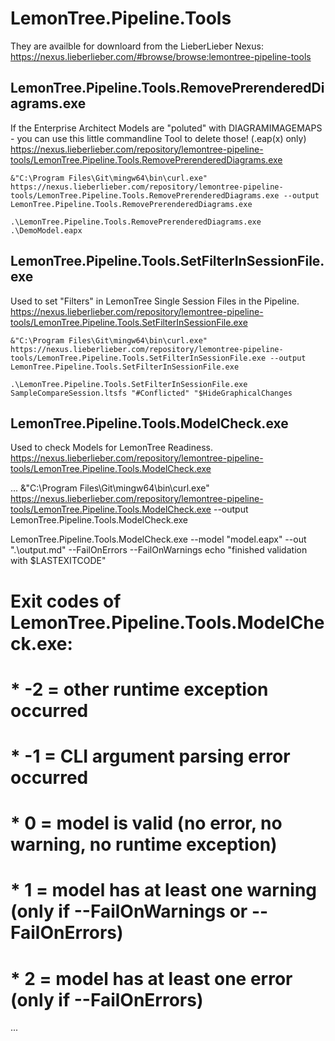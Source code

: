 # LemonTree.Pipeline.Tools

They are availble for downloard from the LieberLieber Nexus:\
https://nexus.lieberlieber.com/#browse/browse:lemontree-pipeline-tools

## LemonTree.Pipeline.Tools.RemovePrerenderedDiagrams.exe
If the Enterprise Architect Models are "poluted" with DIAGRAMIMAGEMAPS - you can use this little commandline Tool to delete those! (.eap(x) only)\
https://nexus.lieberlieber.com/repository/lemontree-pipeline-tools/LemonTree.Pipeline.Tools.RemovePrerenderedDiagrams.exe

```
&"C:\Program Files\Git\mingw64\bin\curl.exe" https://nexus.lieberlieber.com/repository/lemontree-pipeline-tools/LemonTree.Pipeline.Tools.RemovePrerenderedDiagrams.exe --output LemonTree.Pipeline.Tools.RemovePrerenderedDiagrams.exe

.\LemonTree.Pipeline.Tools.RemovePrerenderedDiagrams.exe .\DemoModel.eapx
```

## LemonTree.Pipeline.Tools.SetFilterInSessionFile.exe
Used to set "Filters" in LemonTree Single Session Files in the Pipeline.\
https://nexus.lieberlieber.com/repository/lemontree-pipeline-tools/LemonTree.Pipeline.Tools.SetFilterInSessionFile.exe

```
&"C:\Program Files\Git\mingw64\bin\curl.exe" https://nexus.lieberlieber.com/repository/lemontree-pipeline-tools/LemonTree.Pipeline.Tools.SetFilterInSessionFile.exe --output LemonTree.Pipeline.Tools.SetFilterInSessionFile.exe

.\LemonTree.Pipeline.Tools.SetFilterInSessionFile.exe SampleCompareSession.ltsfs "#Conflicted" "$HideGraphicalChanges
```
## LemonTree.Pipeline.Tools.ModelCheck.exe
Used to check Models for LemonTree Readiness.
https://nexus.lieberlieber.com/repository/lemontree-pipeline-tools/LemonTree.Pipeline.Tools.ModelCheck.exe

...
&"C:\Program Files\Git\mingw64\bin\curl.exe" https://nexus.lieberlieber.com/repository/lemontree-pipeline-tools/LemonTree.Pipeline.Tools.ModelCheck.exe --output LemonTree.Pipeline.Tools.ModelCheck.exe

LemonTree.Pipeline.Tools.ModelCheck.exe  --model "model.eapx" --out ".\output.md" --FailOnErrors --FailOnWarnings
echo "finished validation with $LASTEXITCODE"
#  Exit codes of LemonTree.Pipeline.Tools.ModelCheck.exe:
#  * -2 = other runtime exception occurred
#  * -1 = CLI argument parsing error occurred
#  *  0 = model is valid (no error, no warning, no runtime exception)
#  *  1 = model has at least one warning (only if --FailOnWarnings or --FailOnErrors)
#  *  2 = model has at least one error  (only if --FailOnErrors)
...
